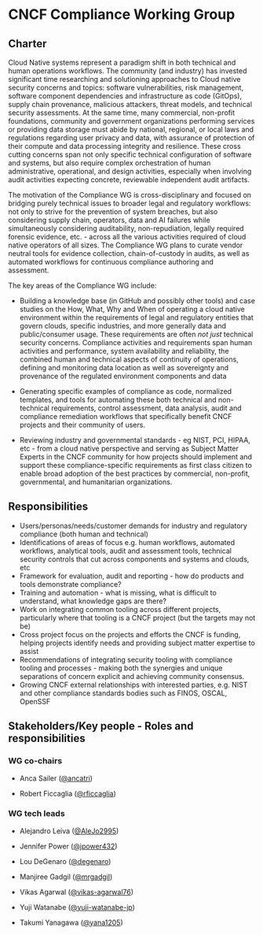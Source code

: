 # CNCF Compliance Working Group

## Charter

Cloud Native systems represent a paradigm shift in both technical and human operations workflows.  The community (and industry) has invested significant time researching and solutioning
approaches to Cloud native security concerns and topics: software vulnerabilities, risk management, software component dependencies and infrastructure as code (GitOps), supply chain
provenance, malicious attackers, threat models, and technical security assessments.  At the same time, many commercial, non-profit foundations, community and government organizations
performing services or providing data storage must abide by national, regional, or local laws and regulations regarding user privacy and data, with assurance of protection of their compute
and data processing integrity and resilience. These cross cutting concerns span not only specific technical configuration of software and systems, but also require complex orchestration of
human administrative, operational, and design activities, especially when involving  audit activities expecting concrete, reviewable independent audit artifacts.

The motivation of the Compliance WG is cross-disciplinary and focused on bridging purely technical issues to broader legal and regulatory workflows: not only to strive for the prevention
of system breaches, but also considering supply chain, operators, data and AI failures while simultaneously considering auditability, non-repudiation, legally required forensic evidence,
etc. - across all the various activities required of cloud native operators of all sizes. The Compliance WG plans to curate vendor neutral tools for evidence collection, chain-of-custody
in audits, as well as automated workflows for continuous compliance authoring and assessment.

The key areas of the Compliance WG include:

- Building a knowledge base (in GitHub and possibly other tools) and case studies on the How, What, Why and When of operating a cloud native environment within the requirements of legal
and regulatory entities that govern clouds, specific industries, and more generally data and public/consumer usage. These requirements are often _not just_  technical security concerns.
Compliance activities and requirements span human activities and performance, system availability and reliability, the combined human and technical aspects of continuity of operations,
defining and monitoring data location as well as sovereignty and provenance of the regulated environment components and data

- Generating specific examples of compliance as code, normalized templates, and tools for automating these both technical and non-technical requirements, control assessment, data analysis,
audit and compliance remediation workflows that specifically benefit CNCF projects and their community of users.

- Reviewing industry and governmental standards - eg NIST, PCI, HIPAA, etc - from a cloud native perspective and serving as Subject Matter Experts in the CNCF community for how projects
should implement and support these compliance-specific requirements as first class citizen to enable broad adoption of the best practices by commercial, non-profit, governmental, and
humanitarian organizations.

## Responsibilities

- Users/personas/needs/customer demands for industry and regulatory compliance (both human and technical)
- Identifications of areas of focus e.g. human workflows, automated workflows, analytical tools, audit and assessment tools, technical security controls that cut across components and systems and clouds, etc
- Framework for evaluation, audit and reporting - how do products and tools demonstrate compliance?
- Training and automation - what is missing, what is difficult to understand, what knowledge gaps are there?
- Work on integrating common tooling across different projects, particularly where that tooling is a CNCF project (but the targets may not be)
- Cross project focus on the projects and efforts the CNCF is funding, helping projects identify needs and providing subject matter expertise to assist
- Recommendations of integrating security tooling with compliance tooling and processes - making both the synergies and unique separations of concern explicit and achieving community consensus.
- Growing CNCF external relationships with interested parties, e.g. NIST and other compliance standards bodies such as FINOS, OSCAL, OpenSSF

## Stakeholders/Key people - Roles and responsibilities

<!-- cSpell:disable -->

### WG co-chairs

- Anca Sailer ([@ancatri](https://github.com/ancatri))

- Robert Ficcaglia ([@rficcaglia](https://github.com/rficcaglia))

### WG tech leads

- Alejandro Leiva ([@AleJo2995](https://github.com/AleJo2995))

- Jennifer Power ([@jpower432](https://github.com/jpower432))

- Lou DeGenaro ([@degenaro](https://github.com/degenaro))

- Manjiree Gadgil ([@mrgadgil](https://github.com/mrgadgil))

- Vikas Agarwal ([@vikas-agarwal76](https://github.com/vikas-agarwal76))

- Yuji Watanabe ([@yuji-watanabe-jp](https://github.com/yuji-watanabe-jp))

- Takumi Yanagawa ([@yana1205](https://github.com/yana1205))
